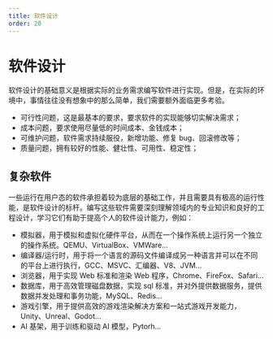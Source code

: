 ```yaml
---
title: 软件设计
order: 20
---
```


# 软件设计
软件设计的基础意义是根据实际的业务需求编写软件进行实现。但是，在实际的环境中，事情往往没有想象中的那么简单，我们需要额外面临更多考验。

+ 可行性问题，这是最基本的要求，要求软件的实现能够切实解决需求；
+ 成本问题，要求使用尽量低的时间成本、金钱成本；
+ 可维护问题，软件需求持续服役，新增功能、修复 bug、回滚修改等；
+ 质量问题，拥有较好的性能、健壮性、可用性、稳定性；

## 复杂软件
一些运行在用户态的软件承担着较为底层的基础工作，并且需要具有极高的运行性能，是软件设计的标杆。编写这些软件需要深刻理解领域内的专业知识和良好的工程设计，学习它们有助于提高个人的软件设计能力，例如：
+ 模拟器，用于模拟和虚拟化硬件平台，从而在一个操作系统上运行另一个独立的操作系统。QEMU、VirtualBox、VMWare...
+ 编译器/运行时，用于将一个语言的源码文件编译成另一种语言并可以在不同的平台上进行执行，GCC、MSVC、汇编器、V8、JVM...
+ 浏览器，用于实现 Web 标准和渲染 Web 程序，Chrome、FireFox、Safari...
+ 数据库，用于高效管理磁盘数据，实现 sql 标准，并对外提供数据服务，提供数据并发处理和事务功能，MySQL、Redis...
+ 游戏引擎，用于提供高效的游戏渲染解决方案和一站式游戏开发能力，Unity、Unreal、Godot...
+ AI 基架，用于训练和驱动 AI 模型，Pytorh...
